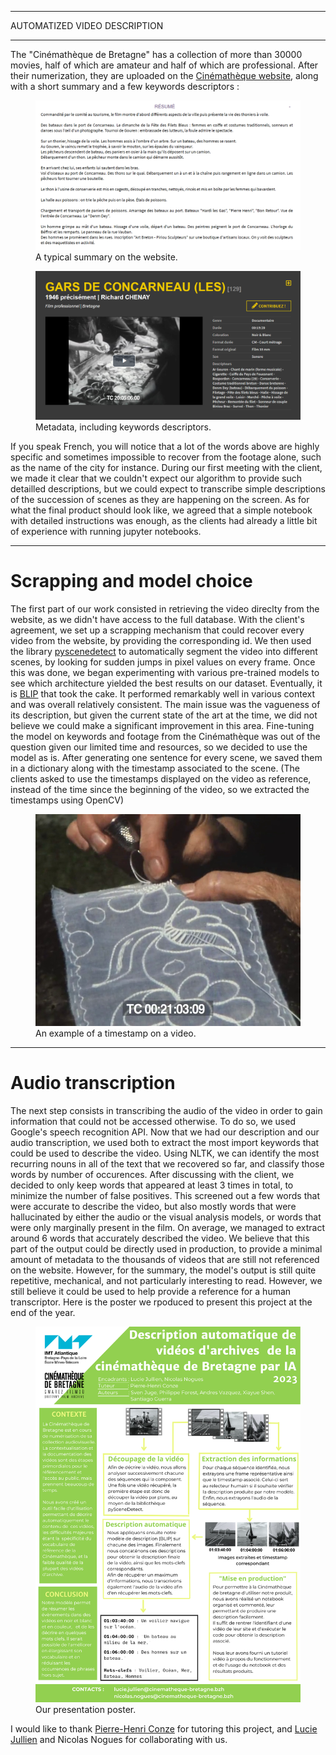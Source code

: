 
---

<p class="titletext">AUTOMATIZED VIDEO DESCRIPTION</p>

---

<p class="articletext">The "Cinémathèque de Bretagne" has a collection of more than 30000 movies, half of which are amateur and half of which are professional. After their numerization, they are uploaded on the <a href="https://www.cinematheque-bretagne.bzh/" class="linkedinlink">Cinémathèque website</a>, along with a short summary and a few keywords descriptors : </p> 

<figure>
<img src="images/resumecinematheque.png?raw=true" alt="resumecinematheque" class="imgarticle"/>
<figcaption>A typical summary on the website.</figcaption>
</figure>

<figure>
<img src="images/keywordscinematheque.png?raw=true" alt="keywordscinematheque" class="imgarticle"/>
<figcaption>Metadata, including keywords descriptors.</figcaption>
</figure>

<p class="articletext">If you speak French, you will notice that a lot of the words above are highly specific and sometimes impossible to recover from the footage alone, such as the name of the city for instance. During our first meeting with the client, we made it clear that we couldn't expect our algorithm to provide such detailled descriptions, but we could expect to transcribe simple descriptions of the succession of scenes as they are happening on the screen. As for what the final product should look like, we agreed that a simple notebook with detailed instructions was enough, as the clients had already a little bit of experience with running jupyter notebooks.</p>

---

<h1 class="articletext">Scrapping and model choice</h1>
  
<p class="articletext">The first part of our work consisted in retrieving the video direclty from the website, as we didn't have access to the full database. With the client's agreement, we set up a scrapping mechanism that could recover every video from the website, by providing the corresponding id. We then used the library <a href="https://www.scenedetect.com/" class="linkedinlink">pyscenedetect</a> to automatically segment the video into different scenes, by looking for sudden jumps in pixel values on every frame. Once this was done, we began experimenting with various pre-trained models to see which architecture yielded the best results on our dataset. Eventually, it is <a href="https://github.com/salesforce/BLIP" class="linkedinlink">BLIP</a> that took the cake. It performed remarkably well in various context and was overall relatively consistent. The main issue was the vagueness of its description, but given the current state of the art at the time, we did not believe we could make a significant improvement in this area. Fine-tuning the model on keywords and footage from the Cinémathèque was out of the question given our limited time and resources, so we decided to use the model as is. After generating one sentence for every scene, we saved them in a dictionary along with the timestamp associated to the scene. (The clients asked to use the timestamps displayed on the video as reference, instead of the time since the beginning of the video, so we extracted the timestamps using OpenCV) </p>

<figure>
<img src="images/12.png?raw=true" alt="timestamp example" class="imgarticle"/>
<figcaption>An example of a timestamp on a video.</figcaption>
</figure>

---

<h1 class="articletext">Audio transcription</h1>

<p class="articletext">The next step consists in transcribing the audio of the video in order to gain information that could not be accessed otherwise. To do so, we used Google's speech recognition API. Now that we had our description and our audio transcription, we used both to extract the most import keywords that could be used to describe the video. Using NLTK, we can identify the most recurring nouns in all of the text that we recovered so far, and classify those words by number of occurences. After discussing with the client, we decided to only keep words that appeared at least 3 times in total, to minimize the number of false positives. This screened out a few words that were accurate to describe the video, but also mostly words that were hallucinated by either the audio or the visual analysis models, or words that were only marginally present in the film. On average, we managed to extract around 6 words that accurately described the video. We believe that this part of the output could be directly used in production, to provide a minimal amount of metadata to the thousands of videos that are still not referenced on the website. However, for the summary, the model's output is still quite repetitive, mechanical, and not particularly interesting to read. However, we still believe it could be used to help provide a reference for a human transcriptor. Here is the poster we rpoduced to present this project at the end of the year.</p>

<figure>
<img src="images/poster.png?raw=true" alt="poster cinematheque" class="imgarticle"/>
<figcaption>Our presentation poster.</figcaption>
</figure>

<p class="articletext">I would like to thank <a href="https://www.linkedin.com/in/phconze/" class="linkedinlink">Pierre-Henri Conze</a> for tutoring this project, and <a href="https://www.linkedin.com/in/lucie-jullien-89339013/" class="linkedinlink">Lucie Jullien</a> and Nicolas Nogues for collaborating with us.


